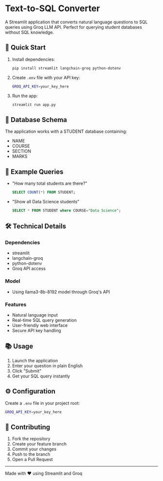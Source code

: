 # Text-to-SQL Converter

A Streamlit application that converts natural language questions to SQL queries using Groq LLM API. Perfect for querying student databases without SQL knowledge.

## 🚀 Quick Start

1. Install dependencies:
   ```bash
   pip install streamlit langchain-groq python-dotenv
   ```

2. Create `.env` file with your API key:
   ```bash
   GROQ_API_KEY=your_key_here
   ```

3. Run the app:
   ```bash
   streamlit run app.py
   ```

## 💾 Database Schema

The application works with a STUDENT database containing:
- NAME
- COURSE
- SECTION
- MARKS

## 📝 Example Queries

- "How many total students are there?"
  ```sql
  SELECT COUNT(*) FROM STUDENT;
  ```

- "Show all Data Science students"
  ```sql
  SELECT * FROM STUDENT where COURSE="Data Science";
  ```

## 🛠️ Technical Details

### Dependencies
- streamlit
- langchain-groq
- python-dotenv
- Groq API access

### Model
- Using llama3-8b-8192 model through Groq's API

### Features
- Natural language input
- Real-time SQL query generation
- User-friendly web interface
- Secure API key handling

## 📚 Usage

1. Launch the application
2. Enter your question in plain English
3. Click "Submit"
4. Get your SQL query instantly

## ⚙️ Configuration

Create a `.env` file in your project root:
```bash
GROQ_API_KEY=your_key_here
```

## 🤝 Contributing

1. Fork the repository
2. Create your feature branch
3. Commit your changes
4. Push to the branch
5. Open a Pull Request


---
Made with ❤️ using Streamlit and Groq